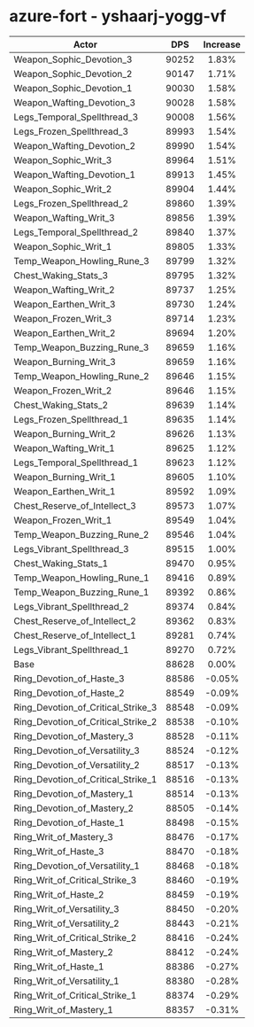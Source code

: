 # azure-fort - yshaarj-yogg-vf
| Actor | DPS | Increase |
|---|:---:|:---:|
|Weapon_Sophic_Devotion_3|90252|1.83%|
|Weapon_Sophic_Devotion_2|90147|1.71%|
|Weapon_Sophic_Devotion_1|90030|1.58%|
|Weapon_Wafting_Devotion_3|90028|1.58%|
|Legs_Temporal_Spellthread_3|90008|1.56%|
|Legs_Frozen_Spellthread_3|89993|1.54%|
|Weapon_Wafting_Devotion_2|89990|1.54%|
|Weapon_Sophic_Writ_3|89964|1.51%|
|Weapon_Wafting_Devotion_1|89913|1.45%|
|Weapon_Sophic_Writ_2|89904|1.44%|
|Legs_Frozen_Spellthread_2|89860|1.39%|
|Weapon_Wafting_Writ_3|89856|1.39%|
|Legs_Temporal_Spellthread_2|89840|1.37%|
|Weapon_Sophic_Writ_1|89805|1.33%|
|Temp_Weapon_Howling_Rune_3|89799|1.32%|
|Chest_Waking_Stats_3|89795|1.32%|
|Weapon_Wafting_Writ_2|89737|1.25%|
|Weapon_Earthen_Writ_3|89730|1.24%|
|Weapon_Frozen_Writ_3|89714|1.23%|
|Weapon_Earthen_Writ_2|89694|1.20%|
|Temp_Weapon_Buzzing_Rune_3|89659|1.16%|
|Weapon_Burning_Writ_3|89659|1.16%|
|Temp_Weapon_Howling_Rune_2|89646|1.15%|
|Weapon_Frozen_Writ_2|89646|1.15%|
|Chest_Waking_Stats_2|89639|1.14%|
|Legs_Frozen_Spellthread_1|89635|1.14%|
|Weapon_Burning_Writ_2|89626|1.13%|
|Weapon_Wafting_Writ_1|89625|1.12%|
|Legs_Temporal_Spellthread_1|89623|1.12%|
|Weapon_Burning_Writ_1|89605|1.10%|
|Weapon_Earthen_Writ_1|89592|1.09%|
|Chest_Reserve_of_Intellect_3|89573|1.07%|
|Weapon_Frozen_Writ_1|89549|1.04%|
|Temp_Weapon_Buzzing_Rune_2|89546|1.04%|
|Legs_Vibrant_Spellthread_3|89515|1.00%|
|Chest_Waking_Stats_1|89470|0.95%|
|Temp_Weapon_Howling_Rune_1|89416|0.89%|
|Temp_Weapon_Buzzing_Rune_1|89392|0.86%|
|Legs_Vibrant_Spellthread_2|89374|0.84%|
|Chest_Reserve_of_Intellect_2|89362|0.83%|
|Chest_Reserve_of_Intellect_1|89281|0.74%|
|Legs_Vibrant_Spellthread_1|89270|0.72%|
|Base|88628|0.00%|
|Ring_Devotion_of_Haste_3|88586|-0.05%|
|Ring_Devotion_of_Haste_2|88549|-0.09%|
|Ring_Devotion_of_Critical_Strike_3|88548|-0.09%|
|Ring_Devotion_of_Critical_Strike_2|88538|-0.10%|
|Ring_Devotion_of_Mastery_3|88528|-0.11%|
|Ring_Devotion_of_Versatility_3|88524|-0.12%|
|Ring_Devotion_of_Versatility_2|88517|-0.13%|
|Ring_Devotion_of_Critical_Strike_1|88516|-0.13%|
|Ring_Devotion_of_Mastery_1|88514|-0.13%|
|Ring_Devotion_of_Mastery_2|88505|-0.14%|
|Ring_Devotion_of_Haste_1|88498|-0.15%|
|Ring_Writ_of_Mastery_3|88476|-0.17%|
|Ring_Writ_of_Haste_3|88470|-0.18%|
|Ring_Devotion_of_Versatility_1|88468|-0.18%|
|Ring_Writ_of_Critical_Strike_3|88460|-0.19%|
|Ring_Writ_of_Haste_2|88459|-0.19%|
|Ring_Writ_of_Versatility_3|88450|-0.20%|
|Ring_Writ_of_Versatility_2|88443|-0.21%|
|Ring_Writ_of_Critical_Strike_2|88416|-0.24%|
|Ring_Writ_of_Mastery_2|88412|-0.24%|
|Ring_Writ_of_Haste_1|88386|-0.27%|
|Ring_Writ_of_Versatility_1|88380|-0.28%|
|Ring_Writ_of_Critical_Strike_1|88374|-0.29%|
|Ring_Writ_of_Mastery_1|88357|-0.31%|
